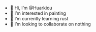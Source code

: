 - 👋 Hi, I’m @Huarkiou
- 👀 I’m interested in painting
- 🌱 I’m currently learning rust
- 💞️ I’m looking to collaborate on nothing

<!---
Huarkiou/Huarkiou is a ✨ special ✨ repository because its `README.md` (this file) appears on your GitHub profile.
You can click the Preview link to take a look at your changes.
--->
